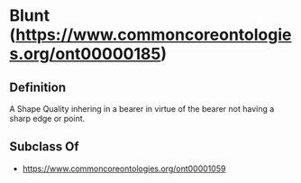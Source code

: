 # Blunt (https://www.commoncoreontologies.org/ont00000185)

## Definition
A Shape Quality inhering in a bearer in virtue of the bearer not having a sharp edge or point.

## Subclass Of
- https://www.commoncoreontologies.org/ont00001059

